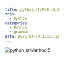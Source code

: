 ```yaml
---
title: python_strMethod_5
tags:
  - Python
categories:
  - Python
  - grammar
date: 2021-09-30 23:25:12
---
```


![python_strMethod_5](/review_img/python_grammar/5.PNG)